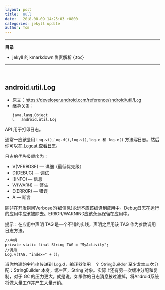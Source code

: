 ```yaml
---
layout: post
title:  null
date:   2018-08-09 14:25:03 +0800
categories: jekyll update
author: Tom
---
```


-----------------------------
__目录__
- jekyll 的 kmarkdown 负责解析
{:toc}

-----------------------------
<br>

## android.util.Log
- 原文：https://developer.android.com/reference/android/util/Log
- 继承关系：
    ```
    java.lang.Object
    ↳	android.util.Log
    ```

API 用于打印日志。

通常一应该是用 `Log.v(),log.d(),log.w(),log.e 和 log.e()` 方法写日志。然后你可以[在 Logcat 查看日志](https://developer.android.com/studio/debug/am-logcat)。

日志的优先级顺序为：
- V(VERBOSE) — 详细（最低优先级）
- D(DEBUG) — 调试
- I(INFO) — 信息
- W(WARN) — 警告
- E(ERROR) — 错误
- A — 断言

除非在开发期间Verbose(详细信息)永远不应该编译到应用中。Debug日志在运行的应用中应该被除去。ERROR/WARNING应该永远保留在应用中。

提示：在应用中声明 TAG 是一个不错的实践，声明之后用该 TAG 作为参数调用日志方法。
```
//声明
private static final String TAG = "MyActivity";
//调用
Log.v(TAG, "index=" + i);
```

当你构建的字符串传递到 Log.d，编译器使用一个 StringBuilder 至少发生三次分配：StringBuilder 本身，缓冲区，String 对象。实际上还有另一次缓冲分配和复制，对于 GC 的压力更大。就是说，如果你的日志消息被过滤掉，将Android系统将做大量工作并产生大量开销。